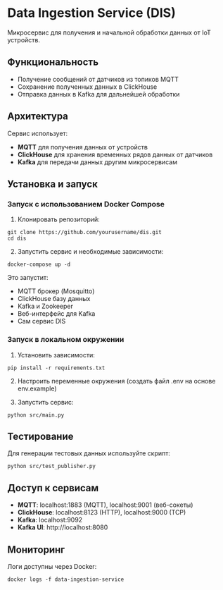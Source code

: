 # Data Ingestion Service (DIS)

Микросервис для получения и начальной обработки данных от IoT устройств.

## Функциональность

- Получение сообщений от датчиков из топиков MQTT
- Сохранение полученных данных в ClickHouse
- Отправка данных в Kafka для дальнейшей обработки

## Архитектура

Сервис использует:
- **MQTT** для получения данных от устройств
- **ClickHouse** для хранения временных рядов данных от датчиков
- **Kafka** для передачи данных другим микросервисам

## Установка и запуск

### Запуск с использованием Docker Compose

1. Клонировать репозиторий:
```
git clone https://github.com/yourusername/dis.git
cd dis
```

2. Запустить сервис и необходимые зависимости:
```
docker-compose up -d
```

Это запустит:
- MQTT брокер (Mosquitto)
- ClickHouse базу данных
- Kafka и Zookeeper
- Веб-интерфейс для Kafka
- Сам сервис DIS

### Запуск в локальном окружении

1. Установить зависимости:
```
pip install -r requirements.txt
```

2. Настроить переменные окружения (создать файл .env на основе env.example)

3. Запустить сервис:
```
python src/main.py
```

## Тестирование

Для генерации тестовых данных используйте скрипт:

```
python src/test_publisher.py
```

## Доступ к сервисам

- **MQTT**: localhost:1883 (MQTT), localhost:9001 (веб-сокеты)
- **ClickHouse**: localhost:8123 (HTTP), localhost:9000 (TCP)
- **Kafka**: localhost:9092
- **Kafka UI**: http://localhost:8080

## Мониторинг

Логи доступны через Docker:

```
docker logs -f data-ingestion-service
``` 